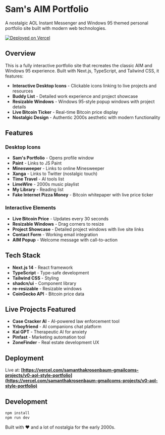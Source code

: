 # Sam's AIM Portfolio

A nostalgic AOL Instant Messenger and Windows 95 themed personal portfolio site built with modern web technologies.

[![Deployed on Vercel](https://img.shields.io/badge/Deployed%20on-Vercel-black?style=for-the-badge&logo=vercel)](https://vercel.com/samanthakrosenbaum-gmailcoms-projects/v0-aol-style-portfolio)

## Overview

This is a fully interactive portfolio site that recreates the classic AIM and Windows 95 experience. Built with Next.js, TypeScript, and Tailwind CSS, it features:

- **Interactive Desktop Icons** - Clickable icons linking to live projects and resources
- **Buddy List** - Detailed work experience and project showcase
- **Resizable Windows** - Windows 95-style popup windows with project details
- **Live Bitcoin Ticker** - Real-time Bitcoin price display
- **Nostalgic Design** - Authentic 2000s aesthetic with modern functionality

## Features

### Desktop Icons
- **Sam's Portfolio** - Opens profile window
- **Paint** - Links to JS Paint
- **Minesweeper** - Links to online Minesweeper
- **Xanga** - Links to Twitter (nostalgic touch)
- **Time Travel** - AI tools list
- **LimeWire** - 2000s music playlist
- **My Library** - Reading list
- **Fake Internet Pizza Money** - Bitcoin whitepaper with live price ticker

### Interactive Elements
- **Live Bitcoin Price** - Updates every 30 seconds
- **Resizable Windows** - Drag corners to resize
- **Project Showcase** - Detailed project windows with live site links
- **Contact Form** - Working email integration
- **AIM Popup** - Welcome message with call-to-action

## Tech Stack

- **Next.js 14** - React framework
- **TypeScript** - Type-safe development
- **Tailwind CSS** - Styling
- **shadcn/ui** - Component library
- **re-resizable** - Resizable windows
- **CoinGecko API** - Bitcoin price data

## Live Projects Featured

- **Case Cracker AI** - AI-powered law enforcement tool
- **Yrboyfriend** - AI companions chat platform
- **Kai GPT** - Therapeutic AI for anxiety
- **Pinfast** - Marketing automation tool
- **ZoneFinder** - Real estate development UX

## Deployment

Live at: **[https://vercel.com/samanthakrosenbaum-gmailcoms-projects/v0-aol-style-portfolio](https://vercel.com/samanthakrosenbaum-gmailcoms-projects/v0-aol-style-portfolio)**

## Development

```bash
npm install
npm run dev
```

Built with ❤️ and a lot of nostalgia for the early 2000s.
